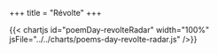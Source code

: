 +++
title = "Révolte"
+++

{{< chartjs id="poemDay-revolteRadar" width="100%" jsFile="../../charts/poems-day-revolte-radar.js" />}}
